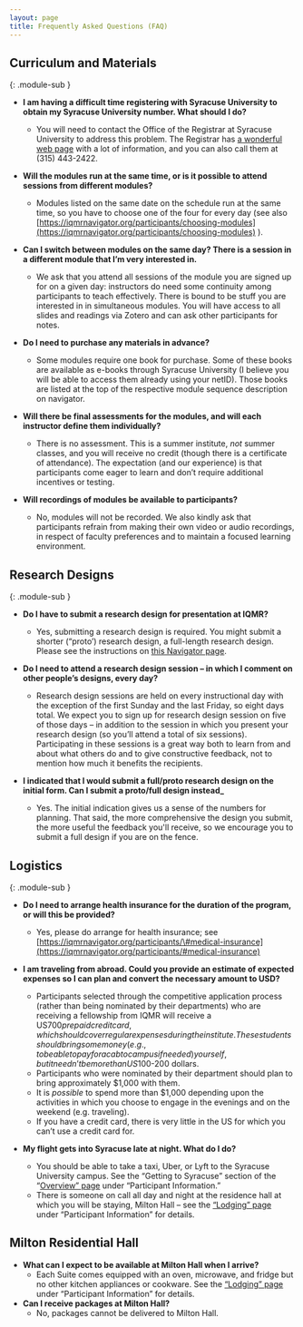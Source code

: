 ```yaml
---
layout: page
title: Frequently Asked Questions (FAQ)
---
```



## Curriculum and Materials 
{: .module-sub }

  - **I am having a difficult time registering with Syracuse University to obtain my Syracuse University number. What should I do?**
      - You will need to contact the Office of the Registrar at Syracuse University to address this problem. The Registrar has [a wonderful web page](https://registrar.syr.edu/) with a lot of information, and you can also call them at (315) 443-2422.


  - **Will the modules run at the same time, or is it possible to attend sessions from different modules?**
      - Modules listed on the same date on the schedule run at the same time, so you have to choose one of the four for every day (see also [https://iqmrnavigator.org/participants/choosing-modules](https://iqmrnavigator.org/participants/choosing-modules) ).


  - **Can I switch between modules on the same day? There is a session in a different module that I’m very interested in.**
      - We ask that you attend all sessions of the module you are signed up for on a given day: instructors do need some continuity among participants to teach effectively. There is bound to be stuff you are interested in in simultaneous modules. You will have access to all slides and readings via Zotero and can ask other participants for notes.

 
  - **Do I need to purchase any materials in advance?**
      - Some modules require one book for purchase. Some of these books are available as e-books through Syracuse University (I believe you will be able to access them already using your netID). Those books are listed at the top of the respective module sequence description on navigator.


  - **Will there be final assessments for the modules, and will each instructor define them individually?**
      - There is no assessment. This is a summer institute, *not* summer classes, and you will receive no credit (though there is a certificate of attendance). The expectation (and our experience) is that participants come eager to learn and don’t require additional incentives or testing.

  - **Will recordings of modules be available to participants?**
      - No, modules will not be recorded. We also kindly ask that participants refrain from making their own video or audio recordings, in respect of faculty preferences and to maintain a focused learning environment.


## Research Designs
{: .module-sub }


  - **Do I have to submit a research design for presentation at IQMR?**   
      - Yes, submitting a research design is required. You might submit a shorter (“proto’) research design, a full-length research design. Please see the instructions on [this Navigator page](https://iqmrnavigator.org/participants/research-design-instructions).


  - **Do I need to attend a research design session – in which I comment on other people’s designs, every day?**  
      - Research design sessions are held on every instructional day with the exception of the first Sunday and the last Friday, so eight days total. We expect you to sign up for research design session on five of those days – in addition to the session in which you present your research design (so you’ll attend a total of six sessions). Participating in these sessions is a great way both to learn from and about what others do and to give constructive feedback, not to mention how much it benefits the recipients.


  - **I indicated that I would submit a full/proto research design on the initial form. Can I submit a proto/full design instead_**
      - Yes. The initial indication gives us a sense of the numbers for planning. That said, the more comprehensive the design you submit, the more useful the feedback you'll receive, so we encourage you to submit a full design if you are on the fence. 


## Logistics
{: .module-sub }

  - **Do I need to arrange health insurance for the duration of the program, or will this be provided?**
      - Yes, please do arrange for health insurance; see [https://iqmrnavigator.org/participants/\#medical-insurance](https://iqmrnavigator.org/participants/#medical-insurance)


  - **I am traveling from abroad. Could you provide an estimate of expected expenses so I can plan and convert the necessary amount to USD?**
      - Participants selected through the competitive application process (rather than being nominated by their departments) who are receiving a fellowship from IQMR will receive a US$700 prepaid credit card, which should cover regular expenses during the institute. These students should bring some money (e.g., to be able to pay for a cab to campus if needed) yourself, but it needn’t be more than US$100-200 dollars.
      - Participants who were nominated by their department should plan to bring approximately $1,000 with them.
      - It is *possible* to spend more than $1,000 depending upon the activities in which you choose to engage in the evenings and on the weekend (e.g. traveling).
      - If you have a credit card, there is very little in the US for which you can’t use a credit card for.


  - **My flight gets into Syracuse late at night. What do I do?**    
      - You should be able to take a taxi, Uber, or Lyft to the Syracuse University campus. See the “Getting to Syracuse” section of the “[Overview” page](https://iqmrnavigator.org/participants/) under “Participant Information.”
      - There is someone on call all day and night at the residence hall at which you will be staying, Milton Hall – see the [“Lodging” page](https://iqmrnavigator.org/participants/lodging) under “Participant Information” for details.
   
## Milton Residential Hall 

  - **What can I expect to be available at Milton Hall when I arrive?**
      - Each Suite comes equipped with an oven, microwave, and fridge but no other kitchen appliances or cookware. See the [“Lodging” page](https://iqmrnavigator.org/participants/lodging) under “Participant Information” for details.
  - **Can I receive packages at Milton Hall?**
      - No, packages cannot be delivered to Milton Hall.
